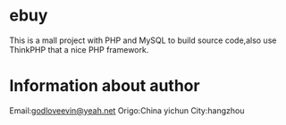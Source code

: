 # ebuy
This is a mall project with PHP and MySQL to build source code,also use ThinkPHP that a nice PHP framework.
# Information about author
Email:godloveevin@yeah.net
Origo:China yichun
City:hangzhou


